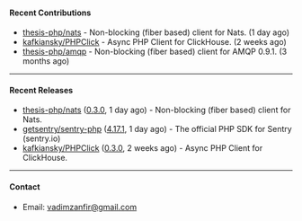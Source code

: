 #### Recent Contributions

- [thesis-php/nats](https://github.com/thesis-php/nats) - Non-blocking (fiber based) client for Nats. (1 day ago)
- [kafkiansky/PHPClick](https://github.com/kafkiansky/PHPClick) - Async PHP Client for ClickHouse. (2 weeks ago)
- [thesis-php/amqp](https://github.com/thesis-php/amqp) - Non-blocking (fiber based) client for AMQP 0.9.1. (3 months ago)

---

#### Recent Releases

- [thesis-php/nats](https://github.com/thesis-php/nats) ([0.3.0](https://github.com/thesis-php/nats/releases/tag/0.3.0), 1 day ago) - Non-blocking (fiber based) client for Nats.
- [getsentry/sentry-php](https://github.com/getsentry/sentry-php) ([4.17.1](https://github.com/getsentry/sentry-php/releases/tag/4.17.1), 1 day ago) - The official PHP SDK for Sentry (sentry.io)
- [kafkiansky/PHPClick](https://github.com/kafkiansky/PHPClick) ([0.3.0](https://github.com/kafkiansky/PHPClick/releases/tag/0.3.0), 2 weeks ago) - Async PHP Client for ClickHouse.

---

#### Contact

- Email: [vadimzanfir@gmail.com](mailto://vadimzanfir@gmail.com)
